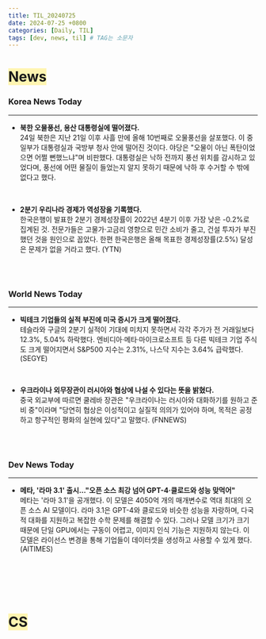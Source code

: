 ```yaml
---
title: TIL_20240725
date: 2024-07-25 +0800
categories: [Daily, TIL]
tags: [dev, news, til] # TAG는 소문자
---
```

# <span style="background-color:#fff5b1"> News </span>
### Korea News Today
---

- **북한 오물풍선, 용산 대통령실에 떨어졌다.**
  <br/>24일 북한은 지난 21일 이후 사흘 만에 올해 10번째로 오물풍선을 살포했다. 이 중 일부가 대통령실과 국방부 청사 안에 떨어진 것이다. 야당은 "오물이 아닌 폭탄이었으면 어쩔 뻔했느냐"며 비판했다. 대통령실은 낙하 전까지 풍선 위치를 감시하고 있었다며, 풍선에 어떤 물질이 들었는지 알지 못하기 때문에 낙하 후 수거할 수 밖에 없다고 했다.

<br/>

- **2분기 우리나라 경제가 역성장을 기록했다.**
  <br/>한국은행이 발표한 2분기 경제성장률이 2022년 4분기 이후 가장 낮은 -0.2%로 집계된 것. 전문가들은 고물가·고금리 영향으로 민간 소비가 줄고, 건설 투자가 부진했던 것을 원인으로 꼽았다. 한편 한국은행은 올해 목표한 경제성장률(2.5%) 달성은 문제가 없을 거라고 했다. (YTN)

<br/><br/>

### World News Today
---

- **빅테크 기업들의 실적 부진에 미국 증시가 크게 떨어졌다.**
  <br/>테슬라와 구글의 2분기 실적이 기대에 미치지 못하면서 각각 주가가 전 거래일보다 12.3%, 5.04% 하락했다. 엔비디아·메타·마이크로소프트 등 다른 빅테크 기업 주식도 크게 떨어지면서 S&P500 지수는 2.31%, 나스닥 지수는 3.64% 급락했다. (SEGYE)

<br/>

- **우크라이나 외무장관이 러시아와 협상에 나설 수 있다는 뜻을 밝혔다.**
  <br/>중국 외교부에 따르면 쿨레바 장관은 "우크라이나는 러시아와 대화하기를 원하고 준비 중"이라며 "당연히 협상은 이성적이고 실질적 의의가 있어야 하며, 목적은 공정하고 항구적인 평화의 실현에 있다"고 말했다. (FNNEWS)

<br/><br/>
### Dev News Today
---

- **메타, '라마 3.1' 출시..."오픈 소스 최강 넘어 GPT-4·클로드와 성능 맞먹어"**
  <br/>메타는 '라마 3.1'을 공개했다. 이 모델은 4050억 개의 매개변수로 역대 최대의 오픈 소스 AI 모델이다. 라마 3.1은 GPT-4와 클로드와 비슷한 성능을 자랑하며, 다국적 대화를 지원하고 복잡한 수학 문제를 해결할 수 있다. 그러나 모델 크기가 크기 때문에 단일 GPU에서는 구동이 어렵고, 이미지 인식 기능은 지원하지 않는다. 이 모델은 라이선스 변경을 통해 기업들이 데이터셋을 생성하고 사용할 수 있게 했다. (AITIMES)

<br/><br/><br/><br/>

# <span style="background-color:#fff5b1"> CS </span>
